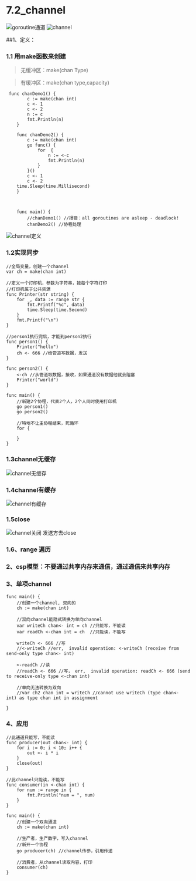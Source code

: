 # 7.2_channel

![goroutine通道](/assets/goroutine通道.png)
![channel](/assets/channel.png)

##1、定义：
### 1.1 用make函数来创建 
   >无缓冲区：make(chan Type)
   
   >有缓冲区：make(chan type,capacity)
    
     func chanDemo1() {
        	c := make(chan int)
        	c <- 1
        	c <- 2
        	n := c
        	fmt.Println(n)
        }
        
        func chanDemo2() {
        	c := make(chan int)
        	go func() {
        		for  {
        			n := <-c
        			fmt.Println(n)
        		}
        	}()
        	c <- 1
        	c <- 2
        time.Sleep(time.Millisecond)
        }
        
        
        
        func main() {
        	//chanDemo1() //报错：all goroutines are asleep - deadlock!
    	    chanDemo2() //协程处理
    	    
![channel定义](/assets/channel定义.png)
   
### 1.2实现同步
    //全局变量，创建一个channel
    var ch = make(chan int)
    
    //定义一个打印机，参数为字符串，按每个字符打印
    //打印机属于公共资源
    func Printer(str string) {
    	for _, data := range str {
    		fmt.Printf("%c", data)
    		time.Sleep(time.Second)
    	}
    	fmt.Printf("\n")
    }
    
    //person1执行完后，才能到person2执行
    func person1() {
    	Printer("hello")
    	ch <- 666 //给管道写数据，发送
    }
    
    func person2() {
    	<-ch //从管道取数据，接收，如果通道没有数据他就会阻塞
    	Printer("world")
    }
    
    func main() {
    	//新建2个协程，代表2个人，2个人同时使用打印机
    	go person1()
    	go person2()
    
    	//特地不让主协程结束，死循环
    	for {
    
    	}
    }
	
### 1.3channel无缓存
![channel无缓存](/assets/channel无缓存.png)
### 1.4channel有缓存
![channel有缓存](/assets/channel有缓存.png)
### 1.5close
![channel关闭](/assets/channel关闭.png)
发送方去close
### 1.6、range 遍历
### 2、csp模型：不要通过共享内存来通信，通过通信来共享内存
### 3、单项channel
    func main() {
    	//创建一个channel, 双向的
    	ch := make(chan int)
    
    	//双向channel能隐式转换为单向channel
    	var writeCh chan<- int = ch //只能写，不能读
    	var readCh <-chan int = ch  //只能读，不能写
    
    	writeCh <- 666 //写
    	//<-writeCh //err,  invalid operation: <-writeCh (receive from send-only type chan<- int)
    
    	<-readCh //读
    	//readCh <- 666 //写， err,  invalid operation: readCh <- 666 (send to receive-only type <-chan int)
    
    	//单向无法转换为双向
    	//var ch2 chan int = writeCh //cannot use writeCh (type chan<- int) as type chan int in assignment
    
    }
### 4、应用
    //此通道只能写，不能读
    func producer(out chan<- int) {
    	for i := 0; i < 10; i++ {
    		out <- i * i
    	}
    	close(out)
    }
    
    //此channel只能读，不能写
    func consumer(in <-chan int) {
    	for num := range in {
    		fmt.Println("num = ", num)
    	}
    }
    
    func main() {
    	//创建一个双向通道
    	ch := make(chan int)
    
    	//生产者，生产数字，写入channel
    	//新开一个协程
    	go producer(ch) //channel传参，引用传递
    
    	//消费者，从channel读取内容，打印
    	consumer(ch)
    }
